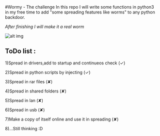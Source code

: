 #Wormy - The challenge
In this repo I will write some functions in python3 in my free time to add "some spreading features like worms" to any python backdoor.

*After finishing I will make it a real worm*

![alt img](https://github.com/D4Vinci/Wormy/blob/master/hahaha.jpg)


## ToDo list :
   1)Spread in drivers,add to startup and continueos check (✓)
   
   2)Spread in python scripts by injecting                 (✓)
   
   3)Spread in rar files                                   (✘)
   
   4)Spread in shared folders                              (✘)
   
   5)Spread in lan                                         (✘)
   
   6)Spread in usb                                         (✘)
   
   7)Make a copy of itself online and use it in spreading  (✘)
   
   8)...Still thinking :D
